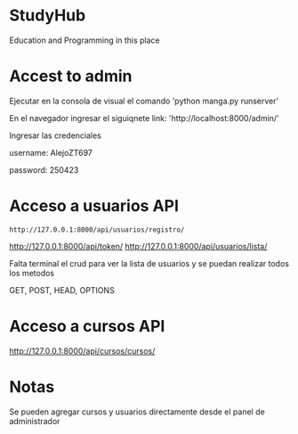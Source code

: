 # StudyHub
 Education and Programming in this place

# Accest to admin
 Ejecutar en la consola de visual el comando
 'python manga.py runserver'

 En el navegador ingresar el siguiqnete link:
 'http://localhost:8000/admin/'

 Ingresar las credenciales

 username: AlejoZT697

 password: 250423

# Acceso a usuarios API

    http://127.0.0.1:8000/api/usuarios/registro/
http://127.0.0.1:8000/api/token/
http://127.0.0.1:8000/api/usuarios/lista/

Falta terminal el crud para ver la lista de usuarios y se puedan realizar todos los metodos

GET, POST, HEAD, OPTIONS

# Acceso a cursos API

http://127.0.0.1:8000/api/cursos/cursos/

# Notas

Se pueden agregar cursos y usuarios directamente desde el panel de administrador